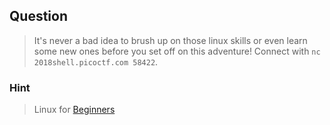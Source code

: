 ## Question
>It's never a bad idea to brush up on those linux skills or even learn some new ones before you set off on this adventure! Connect with `` nc 2018shell.picoctf.com 58422 ``.

### Hint
>Linux for [Beginners](https://maker.pro/education/basic-linux-commands-for-beginners)
